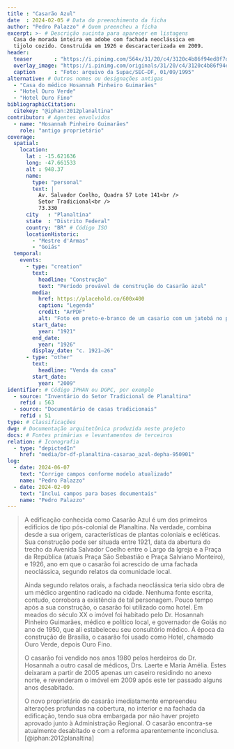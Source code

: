 ```yaml
---
title : "Casarão Azul"
date  : 2024-02-05 # Data do preenchimento da ficha
author: "Pedro Palazzo" # Quem preencheu a ficha
excerpt: >- # Descrição sucinta para aparecer em listagens
  Casa de morada inteira em adobe com fachada neoclássica em
  tijolo cozido. Construída em 1926 e descaracterizada em 2009.
header:
  teaser       : "https://i.pinimg.com/564x/31/20/c4/3120c4b86f94ed8f7d2d33f56d38cc0a.jpg"
  overlay_image: "https://i.pinimg.com/originals/31/20/c4/3120c4b86f94ed8f7d2d33f56d38cc0a.jpg"
  caption      : "Foto: arquivo da Supac/SEC–DF, 01/09/1995"
alternative: # Outros nomes ou designações antigas
  - "Casa do médico Hosannah Pinheiro Guimarães"
  - "Hotel Ouro Verde"
  - "Hotel Ouro Fino"
bibliographicCitation:
  citekey: "@iphan:2012planaltina"
contributor: # Agentes envolvidos
  - name: "Hosannah Pinheiro Guimarães"
    role: "antigo proprietário"
coverage:
  spatial:
    location:
      lat : -15.621636
      long: -47.661533
      alt : 948.37
      name:
        type: "personal"
        text: |
          Av. Salvador Coelho, Quadra 57 Lote 141<br />
          Setor Tradicional<br />
          73.330
      city   : "Planaltina"
      state  : "Distrito Federal"
      country: "BR" # Código ISO
      locationHistoric:
        - "Mestre d'Armas"
        - "Goiás"
  temporal:
    events:
      - type: "creation"
        text:
          headline: "Construção"
          text: "Período provável de construção do Casarão azul"
        media:
          href: https://placehold.co/600x400
          caption: "Legenda"
          credit: "ArPDF"
          alt: "Foto em preto-e-branco de um casario com um jatobá no primeiro plano"
        start_date:
          year: "1921"
        end_date:
          year: "1926"
        display_date: "c. 1921–26"
      - type: "other"
        text:
          headline: "Venda da casa"
        start_date:
          year: "2009"
identifier: # Código IPHAN ou DGPC, por exemplo
  - source: "Inventário do Setor Tradicional de Planaltina"
    refid : 563
  - source: "Documentário de casas tradicionais"
    refid : 51
type: # Classificações
dwg: # Documentação arquitetônica produzida neste projeto
docs: # Fontes primárias e levantamentos de terceiros
relation: # Iconografia
  - type: "depictedIn"
    href: "media/br-df-planaltina-casarao_azul-depha-950901"
log:
  - date: 2024-06-07
    text: "Corrige campos conforme modelo atualizado"
    name: "Pedro Palazzo"
  - date: 2024-02-09
    text: "Inclui campos para bases documentais"
    name: "Pedro Palazzo"
---
```



> A edificação conhecida como Casarão Azul é um dos primeiros edifícios
> de tipo pós-colonial de Planaltina. Na verdade, combina desde a sua
> origem, características de plantas coloniais e ecléticas. Sua
> construção pode
> ser situada entre 1921, data da abertura do trecho da Avenida Salvador
> Coelho entre o Largo da Igreja e a Praça da República (atuais Praça São
> Sebastião e Praça Salviano Monteiro), e 1926, ano em que o casarão foi
> acrescido de uma fachada neoclássica, segundo relatos da comunidade
> local.
> 
> Ainda segundo relatos orais, a fachada neoclássica teria sido obra de um
> médico argentino radicado na cidade. Nenhuma fonte escrita, contudo,
> corrobora a existência de tal personagem. Pouco tempo após a sua
> construção, o casarão foi utilizado como hotel. Em meados do século XX o
> imóvel foi habitado pelo Dr. Hosannah Pinheiro Guimarães, médico e
> político local, e governador de Goiás no ano de 1950, que ali
> estabeleceu seu consultório médico. À época da construção de Brasília, o
> casarão foi usado como Hotel, chamado Ouro Verde, depois Ouro Fino.
> 
> O casarão foi vendido nos anos 1980 pelos herdeiros do Dr. Hosannah a
> outro casal de médicos, Drs. Laerte e Maria Amélia. Estes deixaram a
> partir de 2005 apenas um caseiro residindo no anexo norte, e revenderam
> o imóvel em 2009 após este ter passado alguns anos desabitado.
> 
> O novo proprietário do casarão imediatamente empreendeu alterações
> profundas na cobertura, no interior e na fachada da edificação, tendo
> sua obra embargada por não haver projeto aprovado junto à Administração
> Regional. O casarão encontra-se atualmente desabitado e com a reforma
> aparentemente inconclusa. [@iphan:2012planaltina]

